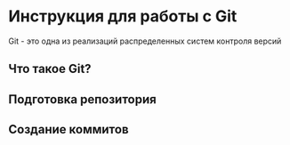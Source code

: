 # **Инструкция для работы с Git**

Git - это одна из реализаций распределенных систем контроля версий 

## Что такое Git?

## Подготовка репозитория 

## Создание коммитов